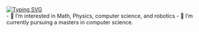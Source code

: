 
<div>
  <a href="https://git.io/typing-svg"><img src="https://readme-typing-svg.herokuapp.com?font=Fira+Code&weight=600&pause=1000&color=2CF767&center=true&width=435&lines=%3E+Welcome+to+my+page!" alt="Typing SVG" /></a>
<div>

<div>
  - 👀 I’m interested in Math, Physics, computer science, and robotics
  - 🌱 I’m currently pursuing a masters in computer science.
<div>

<!---
NocturnSilver/NocturnSilver is a ✨ special ✨ repository because its `README.md` (this file) appears on your GitHub profile.
You can click the Preview link to take a look at your changes.
--->
